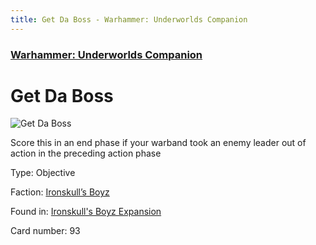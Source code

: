 ```yaml
---
title: Get Da Boss - Warhammer: Underworlds Companion
---
```


### [Warhammer: Underworlds Companion](https://guidokessels.github.io/wh-underworlds)

  

# Get Da Boss

![Get Da Boss](https://warhammerunderworlds.com/wp-content/uploads/sites/6/2017/12/093_ENG-Get-Da-Boss.png)

Score this in an end phase if your warband took an enemy leader out of action in the preceding action phase

Type: Objective

Faction: [Ironskull’s Boyz](https://guidokessels.github.io/wh-underworlds/factions/ironskulls-boyz)

Found in: [Ironskull's Boyz Expansion](https://guidokessels.github.io/wh-underworlds/locations/ironskulls-boyz-expansion)

Card number: 93
